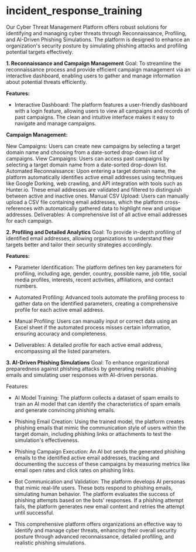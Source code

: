 # incident_response_training

Our Cyber Threat Management Platform offers robust solutions for identifying and managing cyber threats through Reconnaissance, Profiling, and AI-Driven Phishing Simulations. The platform is designed to enhance an organization's security posture by simulating phishing attacks and profiling potential targets effectively.

**1. Reconnaissance and Campaign Management**
Goal: To streamline the reconnaissance process and provide efficient campaign management via an interactive dashboard, enabling users to gather and manage information about potential threats efficiently.

**Features:**

- Interactive Dashboard: The platform features a user-friendly dashboard with a login feature, allowing users to view all campaigns and records of past campaigns. The clean and intuitive interface makes it easy to navigate and manage campaigns.

**Campaign Management:**

New Campaigns: Users can create new campaigns by selecting a target domain name and choosing from a date-sorted drop-down list of campaigns.
View Campaigns: Users can access past campaigns by selecting a target domain name from a date-sorted drop-down list.
Automated Reconnaissance: Upon entering a target domain name, the platform automatically identifies active email addresses using techniques like Google Dorking, web crawling, and API integration with tools such as Hunter.io. These email addresses are validated and filtered to distinguish between active and inactive ones.
Manual CSV Upload: Users can manually upload a CSV file containing email addresses, which the platform cross-references with automatically gathered data to highlight new and unique addresses.
Deliverables: A comprehensive list of all active email addresses for each campaign.

**2. Profiling and Detailed Analytics**
Goal: To provide in-depth profiling of identified email addresses, allowing organizations to understand their targets better and tailor their security strategies accordingly.

**Features:**

- Parameter Identification: The platform defines ten key parameters for profiling, including age, gender, country, possible name, job title, social media profiles, interests, recent activities, affiliations, and contact numbers.

- Automated Profiling: Advanced tools automate the profiling process to gather data on the identified parameters, creating a comprehensive profile for each active email address.

- Manual Profiling: Users can manually input or correct data using an Excel sheet if the automated process misses certain information, ensuring accuracy and completeness.

- Deliverables: A detailed profile for each active email address, encompassing all the listed parameters.

**3. AI-Driven Phishing Simulations**
Goal: To enhance organizational preparedness against phishing attacks by generating realistic phishing emails and simulating user responses with AI-driven personas.

Features:

- AI Model Training: The platform collects a dataset of spam emails to train an AI model that can identify the characteristics of spam emails and generate convincing phishing emails.

- Phishing Email Creation: Using the trained model, the platform creates phishing emails that mimic the communication style of users within the target domain, including phishing links or attachments to test the simulation's effectiveness.

- Phishing Campaign Execution: An AI bot sends the generated phishing emails to the identified active email addresses, tracking and documenting the success of these campaigns by measuring metrics like email open rates and click rates on phishing links.

- Bot Communication and Validation: The platform develops AI personas that mimic real-life users. These bots respond to phishing emails, simulating human behavior. The platform evaluates the success of phishing attempts based on the bots' responses. If a phishing attempt fails, the platform generates new email content and retries the attempt until successful.

- This comprehensive platform offers organizations an effective way to identify and manage cyber threats, enhancing their overall security posture through advanced reconnaissance, detailed profiling, and realistic phishing simulations.
